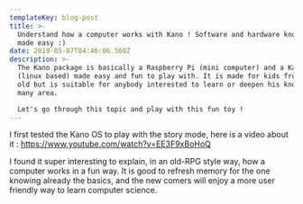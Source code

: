 ```yaml
---
templateKey: blog-post
title: >-
  Understand how a computer works with Kano ! Software and hardware knowledge
  made easy :)
date: 2019-05-07T04:46:06.560Z
description: >-
  The Kano package is basically a Raspberry Pi (mini computer) and a Kano Os
  (linux based) made easy and fun to play with. It is made for kids from 6years
  old but is suitable for anybody interested to learn or deepen his knowledge in
  many area.

  Let's go through this topic and play with this fun toy !
---
```

I first tested the Kano OS to play with the story mode, here is a video about it : https://www.youtube.com/watch?v=EE3F9xBoHoQ

I found it super interesting to explain, in an old-RPG style way, how a computer works in a fun way. It is good to refresh memory for the one knowing already the basics, and the new comers will enjoy a more user friendly way to learn computer science.
